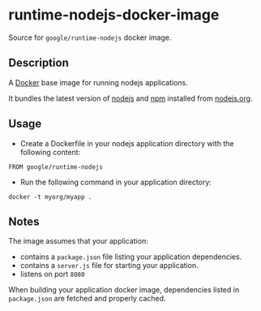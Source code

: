 runtime-nodejs-docker-image
===========================

Source for `google/runtime-nodejs` docker image.

## Description

A [Docker](https://docker.io) base image for running nodejs applications.

It bundles the latest version of [nodejs](https://nodejs.org) and [npm](https://npmjs.org) installed from [nodejs.org](http://nodejs.org/download/).

## Usage

- Create a Dockerfile in your nodejs application directory with the following content:
```
FROM google/runtime-nodejs
```
- Run the following command in your application directory:
```
docker -t myorg/myapp .
```

## Notes

The image assumes that your application:
- contains a `package.json` file listing your application dependencies.
- contains a `server.js` file for starting your application.
- listens on port `8080`

When building your application docker image, dependencies listed in `package.json` are fetched and properly cached.
